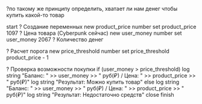 ?по такому же принципу определить, хватает ли нам денег чтобы купить какой-то товар

start
? Создание переменных
new product_price number
set product_price 1097 ? Цена товара (Cyberpunk сейчас)
new user_money number
set user_money 2067    ? Количество денег

? Расчет порога
new price_threshold number
set price_threshold product_price - 1

? Проверка возможности покупки
if (user_money > price_threshold)
    log string "Баланс: " >> user_money >> " руб(₽) / Цена: " >> product_price >> " руб(₽)"
    log string "Результат: Можно купить товар"
else
    log string "Баланс: " >> user_money >> " руб(₽) / Цена: " >> product_price >> " руб(₽)"
    log string "Результат: Недостаточно средств"
close
finish
